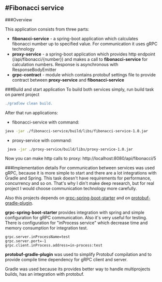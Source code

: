 #Fibonacci service
--------------------------------------
###Overview

This application consists from three parts:
*  **fibonacci-service** - a spring-boot application which calculates fibonacci number up to specified value. 
   For communication it uses gRPC technology 
*  **proxy-service** - a spring-boot application which provides http endpoint (/api/fibonacci/{number}) 
   and makes a call to **fibonacci-service** for calculation numbers. Response is asynchronous with ResponseBodyEmitter
*  **grpc-contract** - module which contains protobuf settings file to provide contract between  **proxy-service** 
   and **fibonacci-service**
   
###Build and start application
To build both services simply, run build task on parent project 
```groovy
./gradlew clean build.
```
 
After that run applications: 
* fibonacci-service with command:
```bash
java -jar ./fibonacci-service/build/libs/fibonacci-service-1.0.jar
```
 
* proxy-service with command:
```bash
 java -jar ./proxy-service/build/libs/proxy-service-1.0.jar
```
   
Now you can make http calls to proxy: 
http://localhost:8080/api/fibonacci/5

###Implementation details
For communication between services was used gRPC, because it is more simple to start and there are a lot integrations 
with Gradle and Spring. This task doesn't have requirements for performance, concurrency and so on. 
That's why I din't make deep research, but for real project I would choose communication technology more carefully.  

Also this projects depends on [grpc-spring-boot-starter](https://github.com/yidongnan/grpc-spring-boot-starter) and 
on [protobuf-gradle-plugin](https://github.com/google/protobuf-gradle-plugin).

**grpc-spring-boot-starter** provides integration with spring and simple configuration for gRPC communication. Also it's
very useful for testing. There is configuration for "inProcess service" which decrease time and memory consumption 
for integration test.
```spel
grpc.server.inProcessName=test
grpc.server.port=-1
grpc.client.inProcess.address=in-process:test
```

**protobuf-gradle-plugin** was used to simplify Protobuf compilation and to provide compile time dependency for gRPC client 
and server.

Gradle was used because its provides better way to handle multiprojects builds, 
has an integration with protobuf.